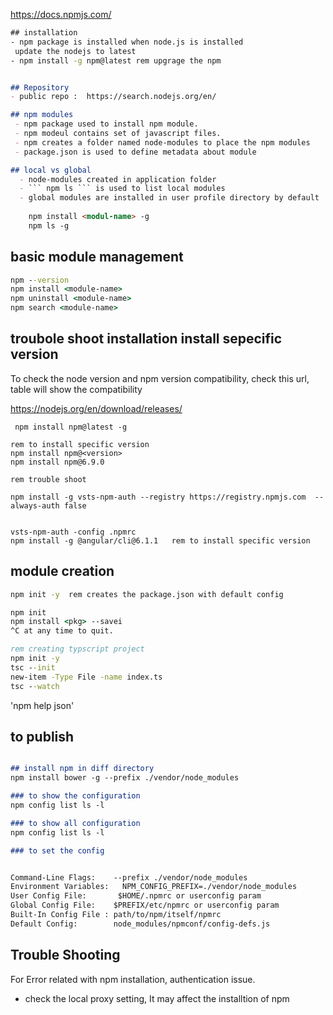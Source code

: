 
https://docs.npmjs.com/

```bat
## installation 
- npm package is installed when node.js is installed   
 update the nodejs to latest  
- npm install -g npm@latest rem upgrage the npm
```
```markdown

## Repository
- public repo :  https://search.nodejs.org/en/ 

## npm modules
 - npm package used to install npm module.
 - npm modeul contains set of javascript files.
 - npm creates a folder named node-modules to place the npm modules
 - package.json is used to define metadata about module

## local vs global
  - node-modules created in application folder
  - ``` npm ls ``` is used to list local modules
  - global modules are installed in user profile directory by default  
  
    npm install <modul-name> -g    
    npm ls -g 
```

## basic module management 
```bat
npm --version
npm install <module-name> 
npm uninstall <module-name> 
npm search <module-name> 
```

## troubole shoot installation install sepecific version

To check the node version and npm version compatibility, check this url, table will show the compatibility

https://nodejs.org/en/download/releases/
```batch
 npm install npm@latest -g

rem to install specific version 
npm install npm@<version>
npm install npm@6.9.0

rem trouble shoot

npm install -g vsts-npm-auth --registry https://registry.npmjs.com  --always-auth false


vsts-npm-auth -config .npmrc
npm install -g @angular/cli@6.1.1   rem to install specific version

```
## module creation
```bat
npm init -y  rem creates the package.json with default config

npm init
npm install <pkg> --savei
^C at any time to quit.

rem creating typscript project
npm init -y
tsc --init 
new-item -Type File -name index.ts
tsc --watch
```
'npm help json'

## to **publish**
```markdown

## install npm in diff directory
npm install bower -g --prefix ./vendor/node_modules

### to show the configuration
npm config list ls -l

### to show all configuration
npm config list ls -l

### to set the config


Command-Line Flags:    --prefix ./vendor/node_modules
Environment Variables:   NPM_CONFIG_PREFIX=./vendor/node_modules
User Config File:       $HOME/.npmrc or userconfig param
Global Config File:    $PREFIX/etc/npmrc or userconfig param
Built-In Config File : path/to/npm/itself/npmrc
Default Config:        node_modules/npmconf/config-defs.js
```

## Trouble Shooting
For Error related with npm installation, authentication issue.
 - check the local proxy setting, It may affect the installtion of npm
